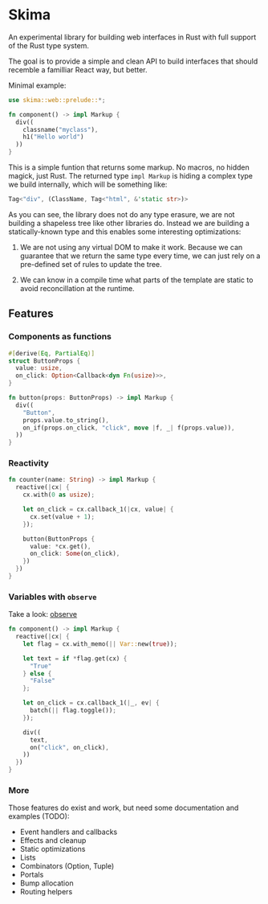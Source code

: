 # Skima

An experimental library for building web interfaces in Rust with full support of the Rust type system.

The goal is to provide a simple and clean API to build interfaces that should recemble a familliar React way, but better.

Minimal example:

```rust
use skima::web::prelude::*;

fn component() -> impl Markup {
  div((
    classname("myclass"),
    h1("Hello world")
  ))
} 
```

This is a simple funtion that returns some markup. No macros, no hidden magick, just Rust. The returned type `impl Markup` is hiding a complex type we build internally, which will be something like:

```rust
Tag<"div", (ClassName, Tag<"html", &'static str>)>
```

As you can see, the library does not do any type erasure, we are not building a shapeless tree like other libraries do. Instead we are building a statically-known type and this enables some interesting optimizations:

1. We are not using any virtual DOM to make it work. Because we can guarantee that we return the same type every time, we can just rely on a pre-defined set of rules to update the tree.

2. We can know in a compile time what parts of the template are static to avoid reconcillation at the runtime.

## Features

### Components as functions

```rust
#[derive(Eq, PartialEq)]
struct ButtonProps {
  value: usize,
  on_click: Option<Callback<dyn Fn(usize)>>,
}

fn button(props: ButtonProps) -> impl Markup {
  div((
    "Button",
    props.value.to_string(),
    on_if(props.on_click, "click", move |f, _| f(props.value)),
  ))
}
```

### Reactivity

```rust
fn counter(name: String) -> impl Markup {
  reactive(|cx| {
    cx.with(0 as usize);

    let on_click = cx.callback_1(|cx, value| {
      cx.set(value + 1);
    });

    button(ButtonProps {
      value: *cx.get(),
      on_click: Some(on_click),
    })
  })
}
```

### Variables with `observe`

Take a look: [observe](https://github.com/s-panferov/observe)

```rust 
fn component() -> impl Markup {
  reactive(|cx| {
    let flag = cx.with_memo(|| Var::new(true));

    let text = if *flag.get(cx) {
      "True"
    } else {
      "False"
    };

    let on_click = cx.callback_1(|_, ev| {
      batch(|| flag.toggle());
    });

    div((
      text,
      on("click", on_click),
    ))
  })
}
```

### More

Those features do exist and work, but need some documentation and examples (TODO):

* Event handlers and callbacks
* Effects and cleanup
* Static optimizations
* Lists
* Combinators (Option, Tuple)
* Portals
* Bump allocation
* Routing helpers
